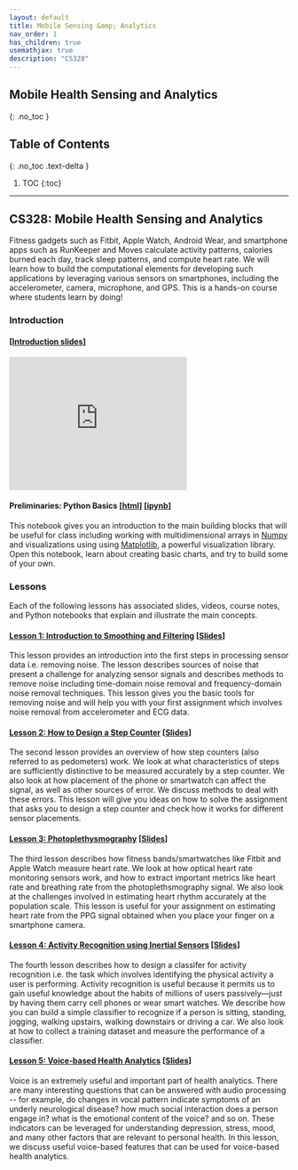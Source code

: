 ```yaml
---
layout: default
title: Mobile Sensing &amp; Analytics
nav_order: 1
has_children: true
usemathjax: true
description: "CS328"
---
```

## Mobile Health Sensing and Analytics
{: .no_toc }

## Table of Contents
{: .no_toc .text-delta }

1. TOC
{:toc}
---

## CS328: Mobile Health Sensing and Analytics

Fitness gadgets such as ​Fitbit​, ​Apple Watch,​ ​Android Wear,​ and smartphone apps such as ​RunKeeper​ and M​oves​ calculate activity patterns, calories burned each day, track sleep patterns, and compute heart rate. We will learn how to build the computational elements for developing such applications by leveraging various sensors on smartphones, including the accelerometer, camera, microphone, and GPS. This is a hands-on course where students learn by doing! 

### Introduction

#### [[Introduction slides](https://drive.google.com/file/d/0Bw0KEeNzOgzFcVBRdjAyY3hzYjA/view?usp=sharing&resourcekey=0-OgSScA52ePgy3qA8zgemhw)]

<iframe width="320" height="240" src="https://www.youtube.com/embed/BtvTFG5fEHE" title="YouTube video player" frameborder="0" allow="accelerometer; autoplay; clipboard-write; encrypted-media; gyroscope; picture-in-picture" allowfullscreen></iframe>

#### Preliminaries: Python Basics [[html](CS328_Python_Basics.html)] [[ipynb](https://colab.research.google.com/drive/1hheScRsp3Dy-mkJ1xu-EMPPwyhMAbytN?usp=sharing#scrollTo=0uJ1tEU1CtpR)]
This notebook gives you an introduction to the main building blocks that will be useful for class including working with multidimensional arrays in [Numpy](https://numpy.org/) and visualizations using  using [Matplotlib](https://matplotlib.org/), a powerful visualization library. Open this notebook, learn about creating basic charts, and try to build some of your own. 

### Lessons

Each of the following lessons has associated slides, videos, course notes, and Python notebooks that explain and illustrate the main concepts.

#### [Lesson 1: Introduction to Smoothing and Filtering](chapter1-noise/chapter1.html)  [[Slides](https://drive.google.com/file/d/0Bw0KEeNzOgzFTFVmWHVOS3VISm8/view?usp=sharing&resourcekey=0-U8Y7EnEa16jhOZG9wZaq0A)]
This lesson provides an introduction into the first steps in processing sensor data i.e. removing noise. The lesson describes sources of noise that present a challenge for analyzing sensor signals and describes methods to remove noise including time-domain noise removal and frequency-domain noise removal techniques. This lesson gives you the basic tools for removing noise and will help you with your first assignment which involves noise removal from accelerometer and ECG data.

#### [Lesson 2: How to Design a Step Counter](chapter2-steps/chapter2.html)  [[Slides](https://drive.google.com/file/d/0Bw0KEeNzOgzFdVlkeVExNTFydVk/view?usp=sharing&resourcekey=0-sWtnBt3JQpTEM8OzeyojZg)]
The second lesson provides an overview of how step counters (also referred to as pedometers) work. We look at what characteristics of steps are sufficiently distinctive to be measured accurately by a step counter. We also look at how placement of the phone or smartwatch can affect the signal, as well as other sources of error. We discuss methods to deal with these errors. This lesson will give you ideas on how to solve the assignment that asks you to design a step counter and check how it works for different sensor placements.

#### [Lesson 3: Photoplethysmography](chapter4-heartrhythm/chapter4.html)  [[Slides](https://drive.google.com/file/d/0Bw0KEeNzOgzFLWpBMnV5cHNCYzA/view?usp=sharing&resourcekey=0-wID7JSxr1I4jmcmoAzvfgw)]
The third lesson describes how fitness bands/smartwatches like Fitbit and Apple Watch measure heart rate. We look at how optical heart rate monitoring sensors work, and how to extract important metrics like heart rate and breathing rate from the photoplethsmography signal. We also look at the challenges involved in estimating heart rhythm accurately at the population scale. This lesson is useful for your assignment on estimating heart rate from the PPG signal obtained when you place your finger on a smartphone camera.

#### [Lesson 4: Activity Recognition using Inertial Sensors](chapter3-activityrecognition/chapter3.html)  [[Slides](https://drive.google.com/file/d/0Bw0KEeNzOgzFZnhUN1p2dW1XOUk/view?usp=sharing&resourcekey=0-n1aXmftU7ipvCZAFdq0UpA)]
The fourth lesson describes how to design a classifer for activity recognition i.e. the task which involves identifying the physical activity a user is performing. Activity recognition is useful because it permits us to gain useful knowledge about the habits of millions of users passively—just by having them carry cell phones or wear smart watches. We describe how you can build a simple classifier to recognize if a person is sitting, standing, jogging, walking upstairs, walking downstairs or driving a car. We also look at how to collect a training dataset and measure the performance of a classifier.

#### [Lesson 5: Voice-based Health Analytics](chapter5-voiceanalytics/chapter5.html) [[Slides](https://drive.google.com/file/d/0Bw0KEeNzOgzFRm13c3NqREdxTUU/view?usp=sharing&resourcekey=0-m5VIqT4c3JBhd4kykBkIPA)]
Voice is an extremely useful and important part of health analytics. There are many interesting questions that can be answered with audio processing -- for example, do changes in vocal pattern indicate symptoms of an underly neurological disease? how much social interaction does a person engage in? what is the emotional content of the voice? and so on. These indicators can be leveraged for understanding depression, stress, mood, and many other factors that are relevant to personal health. In this lesson, we discuss useful voice-based features that can be used for voice-based health analytics.





